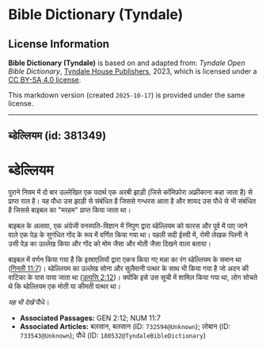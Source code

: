 # Bible Dictionary (Tyndale)

## License Information

**Bible Dictionary (Tyndale)** is based on and adapted from: _Tyndale Open Bible Dictionary_, [Tyndale House Publishers](https://tyndaleopenresources.com/), 2023, which is licensed under a [CC BY-SA 4.0 license](https://creativecommons.org/licenses/by-sa/4.0/legalcode.en).

This markdown version (created `2025-10-17`) is provided under the same license.



--------------------------------

## ब्डेल्लियम (id: 381349)

ब्डेल्लियम
==========

पुराने नियम में दो बार उल्लेखित एक पदार्थ एक अरबी झाड़ी (जिसे कॉमिफ़ोरा अफ़्रीकाना कहा जाता है) से प्राप्त राल है। यह पौधा उस झाड़ी से संबंधित है जिससे गन्धरस आता है और शायद उस पौधे से भी संबंधित है जिससे बाइबल का "मरहम" प्राप्त किया जाता था।

बाइबल के अलावा, एक अंग्रेजी वनस्‍पति\-विज्ञान में निपुण द्वारा ब्डेल्लियम को फारस और पूर्व में पाए जाने वाले एक पेड़ के सुगंधित गोंद के रूप में वर्णित किया गया था। पहली सदी ईस्वी में, रोमी लेखक प्लिनी ने उसी पेड़ का उल्लेख किया और गोंद को मोम जैसा और मोती जैसा दिखने वाला बताया।

बाइबल में वर्णन किया गया है कि इस्राएलियों द्वारा एकत्र किया गए मन्ना का रंग ब्डेल्लियम के समान था ([गिनती 11:7](https://ref.ly/Num11:7))। ब्डेल्लियम का उल्लेख सोना और सुलैमानी पत्थर के साथ भी किया गया है जो अदन की वाटिका के पास पाया जाता था ([उत्पत्ति 2:12](https://ref.ly/Gen2:12))। क्योंकि इसे उस सूची में शामिल किया गया था, लोग सोचते थे कि ब्डेल्लियम एक मोती या कीमती पत्थर था।

*यह भी देखें* पौधे।

* **Associated Passages:** GEN 2:12; NUM 11:7
* **Associated Articles:** बलसान, बलसान (ID: `732594@Unknown`); लोबान (ID: `733543@Unknown`); पौधे (ID: `180532@TyndaleBibleDictionary`)

